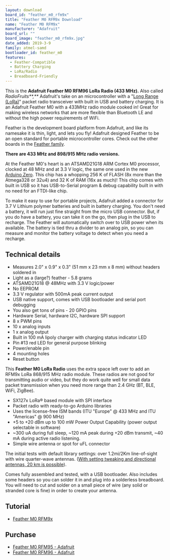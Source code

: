 ```yaml
---
layout: download
board_id: "feather_m0_rfm9x"
title: "Feather M0 RFM9x Download"
name: "Feather M0 RFM9x"
manufacturer: "Adafruit"
board_url: ""
board_image: "feather_m0_rfm9x.jpg"
date_added: 2019-3-9
family: atmel-samd
bootloader_id: feather_m0
features:
  - Feather-Compatible
  - Battery Charging
  - LoRa/Radio
  - Breadboard-Friendly
---
```


This is the **Adafruit Feather M0 RFM96 LoRa Radio (433 MHz).** Also called _RadioFruits**,**_ Adafruit's take on an microcontroller with a "[Long Range (LoRa)](https://www.lora-alliance.org/)" packet radio transceiver with built in USB and battery charging. It is an Adafruit Feather M0 with a 433MHz radio module cooked in! Great for making wireless networks that are more flexible than Bluetooth LE and without the high power requirements of WiFi.

Feather is the development board platform from Adafruit, and like its namesake it is thin, light, and lets you fly! Adafruit designed Feather to be an open standard for portable microcontroller cores. Check out the other boards in the [Feather family](https://www.adafruit.com/feather).

**There are 433 MHz and 898/915 MHz radio versions.**

At the Feather M0's heart is an ATSAMD21G18 ARM Cortex M0 processor, clocked at 48 MHz and at 3.3 V logic, the same one used in the new [Arduino Zero](https://www.adafruit.com/products/2843). This chip has a whopping 256 K of FLASH (8x more than the Atmega328 or 32u4) and 32 K of RAM (16x as much)! This chip comes with built in USB so it has USB-to-Serial program & debug capability built in with no need for an FTDI-like chip.

To make it easy to use for portable projects, Adafruit added a connector for 3.7 V Lithium polymer batteries and built in battery charging. You don't need a battery, it will run just fine straight from the micro USB connector. But, if you do have a battery, you can take it on the go, then plug in the USB to recharge. The Feather will automatically switch over to USB power when its available. The battery is tied thru a divider to an analog pin, so you can measure and monitor the battery voltage to detect when you need a recharge.

## Technical details

* Measures 2.0" x 0.9" x 0.3" (51 mm x 23 mm x 8 mm) without headers soldered in
* Light as a (large?) feather - 5.8 grams
* ATSAMD21G18 @ 48MHz with 3.3 V logic/power
* No EEPROM
* 3.3 V regulator with 500mA peak current output
* USB native support, comes with USB bootloader and serial port debugging
* You also get tons of pins - 20 GPIO pins
* Hardware Serial, hardware I2C, hardware SPI support
* 8 x PWM pins
* 10 x analog inputs
* 1 x analog output
* Built in 100 mA lipoly charger with charging status indicator LED
* Pin #13 red LED for general purpose blinking
* Power/enable pin
* 4 mounting holes
* Reset button

This **Feather M0 LoRa Radio** uses the extra space left over to add an RFM9x LoRa 868/915 MHz radio module. These radios are not good for transmitting audio or video, but they do work quite well for small data packet transmission when you need more range than 2.4 GHz (BT, BLE, WiFi, ZigBee).

* SX127x LoRa® based module with SPI interface
* Packet radio with ready-to-go Arduino libraries
* Uses the license-free ISM bands (ITU "Europe" @ 433 MHz and ITU "Americas" @ 900 MHz)
* +5 to +20 dBm up to 100 mW Power Output Capability (power output selectable in software)
* ~300 uA during full sleep, ~120 mA peak during +20 dBm transmit, ~40 mA during active radio listening.
* Simple wire antenna or spot for uFL connector

The initial tests with default library settings: over 1.2mi/2Km line-of-sight with wire quarter-wave antennas. ([With setting tweaking and directional antennas, 20 km is possible](http://forum.anarduino.com/posts/list/46.page#2854)).

Comes fully assembled and tested, with a USB bootloader. Also includes some headers so you can solder it in and plug into a solderless breadboard. You will need to cut and solder on a small piece of wire (any solid or stranded core is fine) in order to create your antenna.

## Tutorial

- [Feather M0 RFM9x](https://learn.adafruit.com/adafruit-feather-m0-radio-with-lora-radio-module)

## Purchase

* [Feather M0 RFM95 - Adafruit](https://www.adafruit.com/product/3178)
* [Feather M0 RFM96 - Adafruit](https://www.adafruit.com/product/3179)
